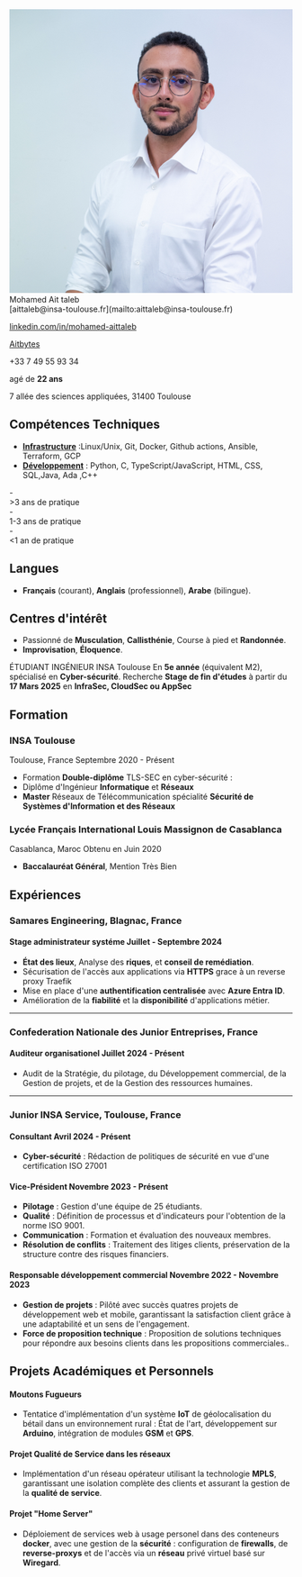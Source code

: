
<div class="content-wrapper">
<div class="left-column">

<div class="header">

<img src="./71.jpg" class="profile_pic">
<div class="contact-info">

<span class="info">
<span class="name">Mohamed Ait taleb</span>

<div class="info_2">
<i class="fa fa-envelope-o" aria-hidden="true"></i> [aittaleb@insa-toulouse.fr](mailto:aittaleb@insa-toulouse.fr) 


<i class="fa fa-linkedin" aria-hidden="true"></i> [linkedin.com/in/mohamed-aittaleb](https://www.linkedin.com/in/mohamed-aittaleb-84249325a/) 


<i class="fa fa-github" aria-hidden="true"></i> [Aitbytes](https://github.com/Aitbytes)

<i class="fa fa-phone"></i>+33 7 49 55 93 34 

<i class="fa fa-calendar" aria-hidden="true"></i> agé de **22 ans**

<i class="fa fa-home" aria-hidden="true"></i> 7 allée des sciences appliquées, 31400 Toulouse

</div>
</div>



</div>

## Compétences Techniques

- <u>**Infrastructure**</u> :<span class="mastered">Linux/Unix, Git, Docker</span>, <span class="ammateur">Github actions</span>, <span class="familiar">Ansible, Terraform, GCP</span> 
- <u>**Développement**</u> : <span class="mastered">Python, C, TypeScript/JavaScript, HTML, CSS, SQL</span>,<span class="ammateur">Java, Ada</span> ,<span class="familiar">C++</span>  

<div class="legend">
- <div class="mastered"><i class="fa fa-square" aria-hidden="true"></i>  &gt;3 ans de pratique</div>
- <div class="ammateur"><i class="fa fa-square" aria-hidden="true"></i> 1-3 ans de pratique</div>
- <div class="familiar"><i class="fa fa-square" aria-hidden="true"></i> &lt;1 an de pratique</div>
</div>

## Langues 

- **Français** (courant), **Anglais** (professionnel), **Arabe** (bilingue).

## Centres d'intérêt

- Passionné de **Musculation**, **Callisthénie**, Course à pied et **Randonnée**.
- **Improvisation**, **Éloquence**.



</div>

</span>

<div class="main-content">

 <span class="intitule">ÉTUDIANT INGÉNIEUR INSA Toulouse</span>
 <span class="sous-intitule">En **5e année** (équivalent M2), spécialisé en **Cyber-sécurité**. Recherche **Stage de fin d'études** à partir du **17 Mars 2025** en **InfraSec, CloudSec ou AppSec** </span>
 <span class="sous-intitule"></span>
<!-- <div class="descriptif"> -->
<!---->
<!-- # Recherche -->
<!--  - **Stage** de **fin d'études** de **Mars à Septembre 2025**. -->
<!---->
<!-- </div> -->

## Formation

### INSA Toulouse 
<location>Toulouse, France</location>  <time>Septembre 2020 - Présent</time>

- Formation **Double-diplôme** TLS-SEC en cyber-sécurité :
- Diplôme d'Ingénieur **Informatique** et **Réseaux**
- **Master** Réseaux de Télécommunication spécialité **Sécurité de Systèmes d'Information et des Réseaux**

### Lycée Français International Louis Massignon de Casablanca 
<location>Casablanca, Maroc</location>  <time>Obtenu en Juin 2020</time>

- **Baccalauréat Général**, Mention Très Bien




## Expériences 
### Samares Engineering, Blagnac, France 
#### Stage administrateur systéme <time>Juillet - Septembre 2024</time>
- **État des lieux**, Analyse des **riques**, et **conseil de remédiation**.
- Sécurisation de l'accès aux applications via **HTTPS** grace à un reverse proxy Traefik 
- Mise en place d'une **authentification centralisée** avec **Azure Entra ID**.
- Amélioration de la **fiabilité** et la **disponibilité** d'applications métier.

----------


### Confederation Nationale des Junior Entreprises, France 
#### Auditeur organisationel <time>Juillet 2024 - Présent</time>
- Audit de la Stratégie, du pilotage, du Développement commercial, de la Gestion de projets, et de la Gestion des ressources humaines.

----------

### Junior INSA Service, Toulouse, France 
#### Consultant <time>Avril 2024 - Présent</time>

- **Cyber-sécurité** : Rédaction de politiques de sécurité en vue d'une certification ISO 27001

#### Vice-Président <time>Novembre 2023 - Présent</time>

- **Pilotage** : Gestion d'une équipe de 25 étudiants.
- **Qualité** : Définition de processus et d'indicateurs pour l'obtention de la norme ISO 9001.
- **Communication** : Formation et évaluation des nouveaux membres.
- **Résolution de conflits** : Traitement des litiges clients, préservation de la structure contre des risques financiers.

#### Responsable développement commercial <time>Novembre 2022 - Novembre 2023</time>

- **Gestion de projets** : Pilôté avec succès quatres projets de développement web et mobile, garantissant la satisfaction client grâce à une adaptabilité et un sens de l'engagement.
- **Force de proposition technique** : Proposition de solutions techniques pour répondre aux besoins clients dans les propositions commerciales..


## Projets Académiques et Personnels

#### Moutons Fugueurs 
- Tentatice d'implémentation d'un système **IoT** de géolocalisation du bétail dans un environnement rural : État de l'art, développement sur **Arduino**, intégration de modules **GSM** et **GPS**.

#### Projet Qualité de Service dans les réseaux
- Implémentation d'un réseau opérateur utilisant la technologie **MPLS**, garantissant une isolation complète des clients et assurant la gestion de la **qualité de service**.

#### Projet "Home Server"
- Déploiement de services web à usage personel dans des conteneurs **docker**, avec une gestion de la **sécurité** : configuration de **firewalls**, de **reverse-proxys** et de l'accès via un **réseau** privé virtuel basé sur **Wiregard**.


</div>
</div>


<script type="text/javascript" src="source/script.js"></script>



